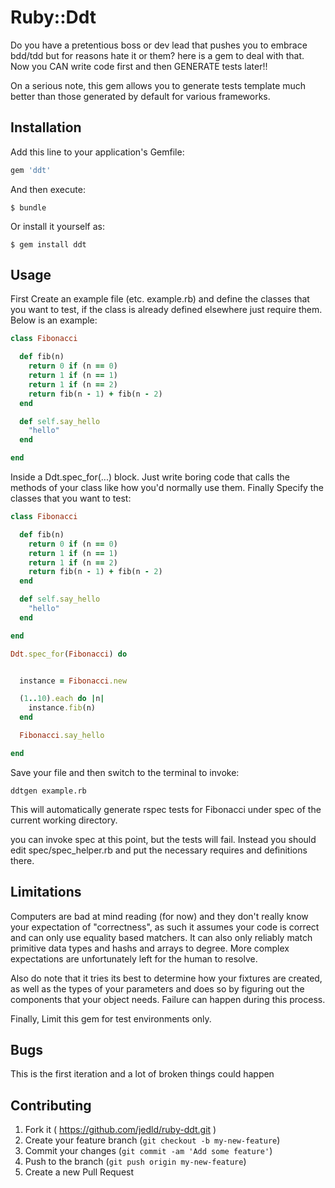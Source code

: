 # Ruby::Ddt

Do you have a pretentious boss or dev lead that pushes you to embrace bdd/tdd but for reasons hate it or them?
here is a gem to deal with that. Now you CAN write code first and then GENERATE tests later!!

On a serious note, this gem allows you to generate tests template much better than those generated by default
for various frameworks.

## Installation

Add this line to your application's Gemfile:

```ruby
gem 'ddt'
```

And then execute:

    $ bundle

Or install it yourself as:

    $ gem install ddt

## Usage

First Create an example file (etc. example.rb) and define the classes that you want to test, if the class is
already defined elsewhere just require them. Below is an example:

```ruby
class Fibonacci

  def fib(n)
    return 0 if (n == 0)
    return 1 if (n == 1)
    return 1 if (n == 2)
    return fib(n - 1) + fib(n - 2)
  end

  def self.say_hello
    "hello"
  end

end
```

Inside a Ddt.spec_for(...) block. Just write boring code that calls the methods of your class like
how you'd normally use them. Finally Specify the classes that you want to test:

```ruby
class Fibonacci

  def fib(n)
    return 0 if (n == 0)
    return 1 if (n == 1)
    return 1 if (n == 2)
    return fib(n - 1) + fib(n - 2)
  end

  def self.say_hello
    "hello"
  end

end

Ddt.spec_for(Fibonacci) do


  instance = Fibonacci.new

  (1..10).each do |n|
    instance.fib(n)
  end

  Fibonacci.say_hello

end
```

Save your file and then switch to the terminal to invoke:

    ddtgen example.rb

This will automatically generate rspec tests for Fibonacci under spec of the current working directory.

you can invoke spec at this point, but the tests will fail. Instead you should edit spec/spec_helper.rb and
put the necessary requires and definitions there.

## Limitations

Computers are bad at mind reading (for now) and they don't really know your expectation of "correctness", as such
it assumes your code is correct and can only use equality based matchers. It can also only reliably match
primitive data types and hashs and arrays to degree. More complex expectations are unfortunately left for the human to resolve.

Also do note that it tries its best to determine how your fixtures are created, as well as the types
of your parameters and does so by figuring out the components that your object needs. Failure can happen during this process.

Finally, Limit this gem for test environments only.

## Bugs

This is the first iteration and a lot of broken things could happen

## Contributing

1. Fork it ( https://github.com/jedld/ruby-ddt.git )
2. Create your feature branch (`git checkout -b my-new-feature`)
3. Commit your changes (`git commit -am 'Add some feature'`)
4. Push to the branch (`git push origin my-new-feature`)
5. Create a new Pull Request
